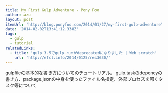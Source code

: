 ```yaml
---
title: My First Gulp Adventure - Pony Foo
author: azu
layout: post
itemUrl: 'http://blog.ponyfoo.com/2014/01/27/my-first-gulp-adventure'
date: '2014-02-02T13:41:12.338Z'
tags:
  - gulp
  - tutorial
relatedLinks:
  - title: 'gulp 3.5でgulp.runがdeprecatedになりました | Web scratch'
    url: 'http://efcl.info/2014/0125/res3630/'
---
```

gulpfileの基本的な書き方についてのチュートリアル。
gulp.taskのdepencyの書き方、package.jsonの中身を使ったファイル名指定、外部プロセスを叩くタスク等について
